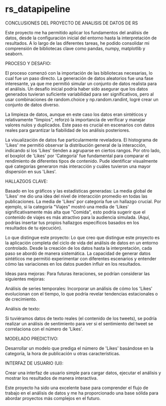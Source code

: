 # rs_datapipeline

CONCLUSIONES DEL PROYECTO DE ANALISIS DE DATOS DE RS

Este proyecto me ha permitido aplicar los fundamentos del análisis de datos, desde la configuración inicial del entorno hasta la interpretación de resultados. A lo largo de las diferentes tareas, he podido consolidar mi comprensión de bibliotecas clave como pandas, numpy, matplotlib y seaborn.

PROCESO Y DESAFIO:

El proceso comenzó con la importación de las bibliotecas necesarias, lo cual fue un paso directo. La generación de datos aleatorios fue una fase interesante, ya que me permitió simular un conjunto de datos realista para el análisis. Un desafío inicial podría haber sido asegurar que los datos generados tuvieran suficiente variabilidad para ser significativos, pero al usar combinaciones de random.choice y np.random.randint, logré crear un conjunto de datos diverso.

La limpieza de datos, aunque en este caso los datos eran sintéticos y relativamente "limpios", reforzó la importancia de verificar y manejar valores nulos y duplicados. Este paso es crucial en escenarios con datos reales para garantizar la fiabilidad de los análisis posteriores.

La visualización de datos fue particularmente reveladora. El histograma de 'Likes' me permitió observar la distribución general de la interacción, indicando si los 'Likes' tienden a agruparse en ciertos rangos. Por otro lado, el boxplot de 'Likes' por 'Categoría' fue fundamental para comparar el rendimiento de diferentes tipos de contenido. Pude identificar visualmente qué categorías generaron más interacción y cuáles tuvieron una mayor dispersión en sus 'Likes'.

HALLAZGOS CLAVE:

Basado en los gráficos y las estadísticas generadas:
La media global de 'Likes' me dio una idea del nivel de interacción promedio en todas las publicaciones.
La media de 'Likes' por categoría fue un hallazgo crucial. Por ejemplo, si la categoría "Viajes" mostró una media de 'Likes' significativamente más alta que "Comida", esto podría sugerir que el contenido de viajes es más atractivo para la audiencia simulada. (Aquí, podrías insertar tus propios hallazgos específicos basados en los resultados de tu ejecución).

Lo que distingue este proyecto:
Lo que creo que distingue este proyecto es la aplicación completa del ciclo de vida del análisis de datos en un entorno controlado. Desde la creación de los datos hasta la interpretación, cada paso se abordó de manera sistemática. La capacidad de generar datos sintéticos me permitió experimentar con diferentes escenarios y entender cómo las variaciones en los datos pueden influir en los resultados.

Ideas para mejoras:
Para futuras iteraciones, se podrían considerar las siguientes mejoras:

Análisis de series temporales: 
Incorporar un análisis de cómo los 'Likes' evolucionan con el tiempo, lo que podría revelar tendencias estacionales o de crecimiento.

Análisis de texto: 

Si tuviéramos datos de texto reales (el contenido de los tweets), se podría realizar un análisis de sentimiento para ver si el sentimiento del tweet se correlaciona con el número de 'Likes'.

MODELADO PREDICTIVO: 

Desarrollar un modelo que prediga el número de 'Likes' basándose en la categoría, la hora de publicación u otras características.

INTERFAZ DE USUARIO (UI): 

Crear una interfaz de usuario simple para cargar datos, ejecutar el análisis y mostrar los resultados de manera interactiva.

Este proyecto ha sido una excelente base para comprender el flujo de trabajo en el análisis de datos y me ha proporcionado una base sólida para abordar proyectos más complejos en el futuro.
